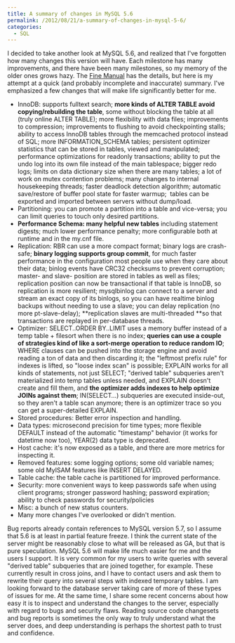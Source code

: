 ```yaml
---
title: A summary of changes in MySQL 5.6
permalink: /2012/08/21/a-summary-of-changes-in-mysql-5-6/
categories:
  - SQL
---
```

I decided to take another look at MySQL 5.6, and realized that I've forgotten how many changes this version will have. Each milestone has many improvements, and there have been many milestones, so my memory of the older ones grows hazy. 
The [Fine Manual][1] has the details, but here is my attempt at a quick (and probably incomplete and inaccurate) summary. I've emphasized a few changes that will make life significantly better for me. 
*   InnoDB: supports fulltext search; **more kinds of ALTER TABLE avoid copying/rebuilding the table**, some without blocking the table at all (truly online ALTER TABLE); more flexibility with data files; improvements to compression; improvements to flushing to avoid checkpointing stalls; ability to access InnoDB tables through the memcached protocol instead of SQL; more INFORMATION_SCHEMA tables; persistent optimizer statistics that can be stored in tables, viewed and manipulated; performance optimizations for readonly transactions; ability to put the undo log into its own file instead of the main tablespace; bigger redo logs; limits on data dictionary size when there are many tables; a lot of work on mutex contention problems; many changes to internal housekeeping threads; faster deadlock detection algorithm; automatic save/restore of buffer pool state for faster warmup;  tables can be exported and imported between servers without dump/load.
*   Partitioning: you can promote a partition into a table and vice-versa; you can limit queries to touch only desired partitions.
*   **Performance Schema: many helpful new tables** including statement digests; much lower performance penalty; more configurable both at runtime and in the my.cnf file.
*   Replication: RBR can use a more compact format; binary logs are crash-safe; **binary logging supports group commit**, for much faster performance in the configuration most people use when they care about their data; binlog events have CRC32 checksums to prevent corruption; master- and slave- position are stored in tables as well as files; replication position can now be transactional if that table is InnoDB, so replication is more resilient; mysqlbinlog can connect to a server and stream an exact copy of its binlogs, so you can have realtime binlog backups without needing to use a slave; you can delay replication (no more pt-slave-delay); **replication slaves are multi-threaded **so that transactions are replayed in per-database threads.
*   Optimizer: SELECT..ORDER BY..LIMIT uses a memory buffer instead of a temp table + filesort when there is no index; **queries can use a couple of strategies kind of like a sort-merge operation to reduce random IO**; WHERE clauses can be pushed into the storage engine and avoid reading a ton of data and then discarding it; the "leftmost prefix rule" for indexes is lifted, so "loose index scan" is possible; EXPLAIN works for all kinds of statements, not just SELECT; "derived table" subqueries aren't materialized into temp tables unless needed, and EXPLAIN doesn't create and fill them, and **the optimizer adds indexes to help optimize JOINs against them**; IN(SELECT&#8230;) subqueries are executed inside-out, so they aren't a table scan anymore; there is an optimizer trace so you can get a super-detailed EXPLAIN.
*   Stored procedures: Better error inspection and handling.
*   Data types: microsecond precision for time types; more flexible DEFAULT instead of the automatic "timestamp" behavior (it works for datetime now too), YEAR(2) data type is deprecated.
*   Host cache: it's now exposed as a table, and there are more metrics for inspecting it.
*   Removed features: some logging options; some old variable names; some old MyISAM features like INSERT DELAYED.
*   Table cache: the table cache is partitioned for improved performance.
*   Security: more convenient ways to keep passwords safe when using client programs; stronger password hashing; password expiration; ability to check passwords for security/policies
*   Misc: a bunch of new status counters.
*   Many more changes I've overlooked or didn't mention.

Bug reports already contain references to MySQL version 5.7, so I assume that 5.6 is at least in partial feature freeze. I think the current state of the server might be reasonably close to what will be released as GA, but that is pure speculation. 
MySQL 5.6 will make life much easier for me and the users I support. It is very common for my users to write queries with several "derived table" subqueries that are joined together, for example. These currently result in cross joins, and I have to contact users and ask them to rewrite their query into several steps with indexed temporary tables. I am looking forward to the database server taking care of more of these types of issues for me. 
At the same time, I share some recent concerns about how easy it is to inspect and understand the changes to the server, especially with regard to bugs and security flaws. Reading source code changesets and bug reports is sometimes the only way to truly understand what the server does, and deep understanding is perhaps the shortest path to trust and confidence.

 [1]: http://dev.mysql.com/doc/refman/5.6/en/
